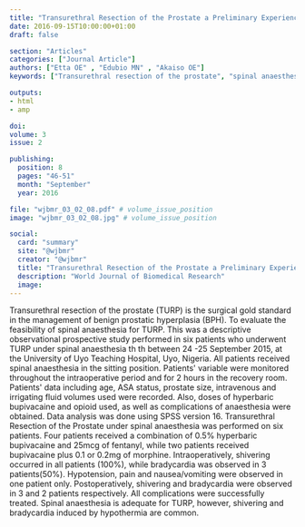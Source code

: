 ```yaml
---
title: "Transurethral Resection of the Prostate a Preliminary Experience in Six Patients Under Spinal Anesthesia at the University of Uyo Teaching Hospital: A Case Series"
date: 2016-09-15T10:00:00+01:00
draft: false

section: "Articles"
categories: ["Journal Article"]
authors: ["Etta OE" , "Edubio MN" , "Akaiso OE"]
keywords: ["Transurethral resection of the prostate", "spinal anaesthesia", "preliminary experience"]

outputs: 
- html
- amp

doi:
volume: 3
issue: 2

publishing:
  position: 8
  pages: "46-51"
  month: "September"
  year: 2016

file: "wjbmr_03_02_08.pdf" # volume_issue_position
image: "wjbmr_03_02_08.jpg" # volume_issue_position

social:
  card: "summary"
  site: "@wjbmr"
  creator: "@wjbmr"
  title: "Transurethral Resection of the Prostate a Preliminary Experience in Six Patients Under Spinal Anesthesia at the University of Uyo Teaching Hospital: A Case Series"
  description: "World Journal of Biomedical Research"
  image:
---
```

Transurethral resection of the prostate (TURP) is the surgical gold standard in the management of benign
prostatic hyperplasia (BPH). To evaluate the feasibility of spinal anaesthesia for TURP. This was a descriptive
observational prospective study performed in six patients who underwent TURP under spinal anaesthesia
th th between 24 -25 September 2015, at the University of Uyo Teaching Hospital, Uyo, Nigeria. All patients
received spinal anaesthesia in the sitting position. Patients' variable were monitored throughout the
intraoperative period and for 2 hours in the recovery room. Patients' data including age, ASA status, prostate
size, intravenous and irrigating fluid volumes used were recorded. Also, doses of hyperbaric bupivacaine and
opioid used, as well as complications of anaesthesia were obtained. Data analysis was done using SPSS version
16. Transurethral Resection of the Prostate under spinal anaesthesia was performed on six patients. Four
patients received a combination of 0.5% hyperbaric bupivacaine and 25mcg of fentanyl, while two patients
received bupivacaine plus 0.1 or 0.2mg of morphine. Intraoperatively, shivering occurred in all patients
(100%), while bradycardia was observed in 3 patients(50%). Hypotension, pain and nausea/vomiting were
observed in one patient only. Postoperatively, shivering and bradycardia were observed in 3 and 2 patients
respectively. All complications were successfully treated. Spinal anaesthesia is adequate for TURP, however,
shivering and bradycardia induced by hypothermia are common. 